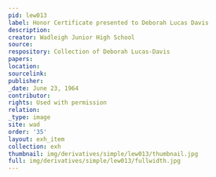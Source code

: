 ```yaml
---
pid: lew013
label: Honor Certificate presented to Deborah Lucas Davis
description:
creator: Wadleigh Junior High School
source:
respository: Collection of Deborah Lucas-Davis
papers:
location:
sourcelink:
publisher:
_date: June 23, 1964
contributor:
rights: Used with permission
relation:
_type: image
site: wad
order: '35'
layout: exh_item
collection: exh
thumbnail: img/derivatives/simple/lew013/thumbnail.jpg
full: img/derivatives/simple/lew013/fullwidth.jpg
---
```

